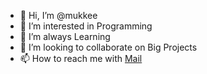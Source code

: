 - 👋 Hi, I’m @mukkee
- 👀 I’m interested in Programming
- 🌱 I’m always Learning
- 💞️ I’m looking to collaborate on Big Projects
- 📫 How to reach me with [Mail](muksith.ey@gmail.com)

<!---
mukkee/mukkee is a ✨ special ✨ repository because its `README.md` (this file) appears on your GitHub profile.
You can click the Preview link to take a look at your changes.
--->
